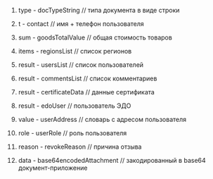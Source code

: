 

 1. type - docTypeString
    // типа документа в виде строки

 2. t - contact
    // имя + телефон пользователя

 3. sum - goodsTotalValue
    // общая стоимость товаров

 4. items - regionsList
    // список регионов

 5. result - usersList
    // список пользователей

 6. result - commentsList
    // список комментариев

 7. result - certificateData
    // данные сертификата

 8. result - edoUser
    // пользователь ЭДО

 9. value - userAddress
    // словарь с адресом пользователя

 10. role - userRole
    // роль пользователя

 11. reason - revokeReason
    // причина отзыва

 12. data - base64encodedAttachment
    // закодированный в base64 документ-приложение